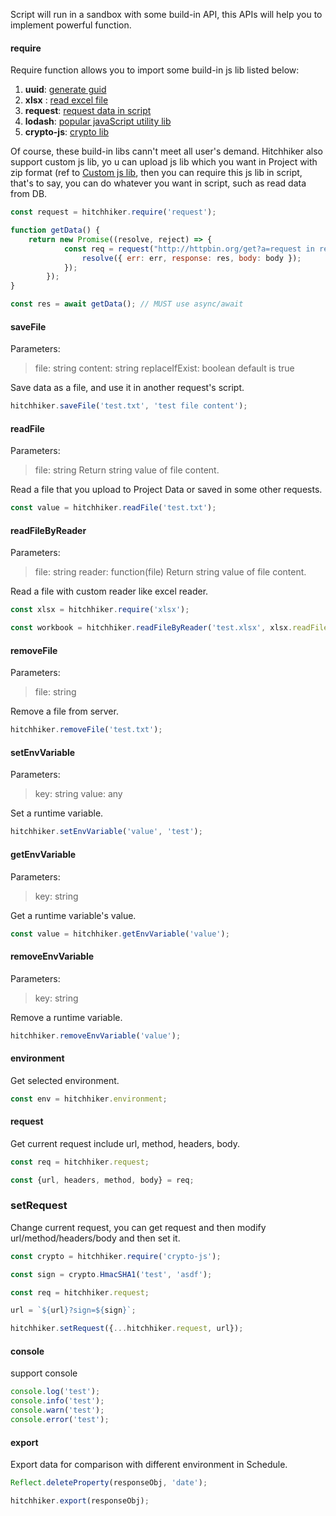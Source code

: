 Script will run in a sandbox with some build-in API, this APIs will help you to implement powerful function.

#### require
Require function allows you to import some build-in js lib listed below:

1. **uuid**:   [generate guid](https://github.com/kelektiv/node-uuid)
2. **xlsx** :  [read excel file](https://github.com/SheetJS/js-xlsx)
3. **request**:   [request data in script](https://github.com/request/request)
4. **lodash**:  [popular javaScript utility lib](https://lodash.com/)
5. **crypto-js**:  [crypto lib](https://github.com/brix/crypto-js)

Of course, these build-in libs cann't meet all user's demand. Hitchhiker also support custom js lib, yo u can upload js lib which you want in Project with zip format (ref to [Custom js lib](custom-javascript-lib.md), then you can require this js lib in script, that's to say, you can do whatever you want in script, such as read data from DB.

```js
const request = hitchhiker.require('request');

function getData() {
    return new Promise((resolve, reject) => {
            const req = request("http://httpbin.org/get?a=request in request", (err, res, body) => {
                resolve({ err: err, response: res, body: body });
            });
        });
}

const res = await getData(); // MUST use async/await
```

#### saveFile
Parameters: 
> file: string
> content: string
> replaceIfExist: boolean default is true

Save data as a file, and use it in another request's script.

```js
hitchhiker.saveFile('test.txt', 'test file content'); 
```

#### readFile
Parameters: 
> file: string
Return string value of file content.

Read a file that you upload to Project Data or saved in some other requests.

```js
const value = hitchhiker.readFile('test.txt');
```

#### readFileByReader
Parameters:
> file: string
> reader: function(file)
Return string value of file content.

Read a file with custom reader like excel reader.

```js
const xlsx = hitchhiker.require('xlsx');

const workbook = hitchhiker.readFileByReader('test.xlsx', xlsx.readFile); 
```

#### removeFile          
Parameters:
> file: string

Remove a file from server.

 ```js
 hitchhiker.removeFile('test.txt');
 ``` 
 
 #### setEnvVariable
 Parameters:
 > key: string
 > value: any
 
 Set a runtime variable.
 
 ```js
 hitchhiker.setEnvVariable('value', 'test');
 ```
 
 #### getEnvVariable
 Parameters:
 > key: string
 
 Get a runtime variable's value.
 
 ```js
 const value = hitchhiker.getEnvVariable('value');
 ```
 
 #### removeEnvVariable
 Parameters:
 > key: string
 
 Remove a runtime variable.
 
 ```js
 hitchhiker.removeEnvVariable('value');
 ```
 #### environment
 
 Get selected environment.
 
 ```js
 const env = hitchhiker.environment;
 ```
 
 #### request
 
 Get current request include url, method, headers, body.
 
 ```js
 const req = hitchhiker.request;
 
 const {url, headers, method, body} = req;
 ```
 
 ### setRequest
 
 Change current request, you can get request and then modify url/method/headers/body and then set it.
 
 ```js
 const crypto = hitchhiker.require('crypto-js');

 const sign = crypto.HmacSHA1('test', 'asdf');

 const req = hitchhiker.request;
 
 url = `${url}?sign=${sign}`;
 
 hitchhiker.setRequest({...hitchhiker.request, url});
 ```

#### console
support console

```js
console.log('test');
console.info('test');
console.warn('test');
console.error('test');
```
 
 #### export
 
 Export data for comparison with different environment in Schedule. 
 
 ```js
 Reflect.deleteProperty(responseObj, 'date');
 
 hitchhiker.export(responseObj);
 ```
